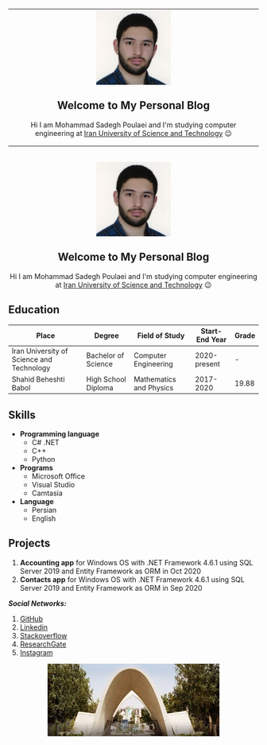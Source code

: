 

<table align="center"><tr><td align="center" width="500">
<img src="https://raw.githubusercontent.com/MSPoulaei/MyGitHubPage/main/1607761465313.jpg" align="center" width="150" alt="My Photo">
<br>


## Welcome to My Personal Blog

Hi I am Mohammad Sadegh Poulaei and I'm studying computer engineering at [Iran University of Science and Technology](http://www.iust.ac.ir/) :wink:


</td></tr></table>
<br>


<div align="center">

<img src="https://raw.githubusercontent.com/MSPoulaei/MyGitHubPage/main/1607761465313.jpg" align="center" width="150" alt="My Photo">
<br>


## Welcome to My Personal Blog

Hi I am Mohammad Sadegh Poulaei and I'm studying computer engineering at [Iran University of Science and Technology](http://www.iust.ac.ir/) :wink:


</div>

## Education

| Place | Degree | Field of Study | Start-End Year | Grade |
| ----- | ---- | ------ | -------- | -----  |
| Iran University of Science and Technology | Bachelor of Science | Computer Engineering | 2020-present | - |
| Shahid Beheshti Babol | High School Diploma | Mathematics and Physics | 2017-2020 | 19.88 |

## Skills
+ **Programming language**
  - C# .NET
  - C++
  - Python
+ **Programs**
  - Microsoft Office
  - Visual Studio
  - Camtasia
+ **Language**
  - Persian
  - English

## Projects
1. __Accounting app__
 for Windows OS with .NET Framework 4.6.1 using SQL Server 2019 and Entity Framework as ORM in Oct 2020
2. __Contacts app__
 for Windows OS with .NET Framework 4.6.1 using SQL Server 2019 and Entity Framework as ORM in Sep 2020


__*Social Networks:*__
1. [GitHub](https://github.com/MSPoulaei)
2. [Linkedin](https://ir.linkedin.com/public-profile/in/mohammad-sadegh-poulaei-31a5431a0?challengeId=AQEFD84D2Z7QpgAAAXdFxf0HkZCOSn-FK8NrgvaGtEWre8JCSj96_VMS5JMu54pd8ShzKS7mmZ8LajQe5nZUbzTUoo7CXZQMLQ&submissionId=da7c413f-6834-5e16-d1e4-b06e9be8d739)
3. [Stackoverflow](https://stackoverflow.com/users/14076036/avira-antiyou)
4. [ResearchGate](https://www.researchgate.net/profile/Mohammad_Sadegh_Poulaei_Moziraji)
5. [Instagram](https://www.instagram.com/m.s.poulaei/)

<div align="center">

![IUST](https://raw.githubusercontent.com/MSPoulaei/MyGitHubPage/main/image.png)
</div>


